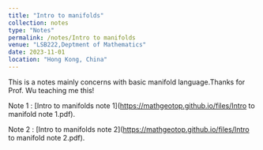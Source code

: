 ```yaml
---
title: "Intro to manifolds"
collection: notes
type: "Notes"
permalink: /notes/Intro to manifolds
venue: "LSB222,Deptment of Mathematics"
date: 2023-11-01
location: "Hong Kong, China"
---
```


This is a notes mainly concerns with basic manifold language.Thanks for Prof. Wu teaching me this! 

Note 1 : [Intro to manifolds note 1](https://mathgeotop.github.io/files/Intro to manifold note 1.pdf).

Note 2 : [Intro to manifolds note 2](https://mathgeotop.github.io/files/Intro to manifold note 2.pdf).

